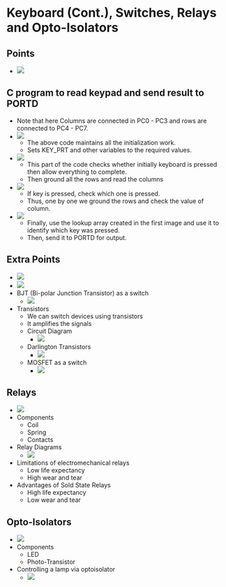 
# Keyboard (Cont.), Switches, Relays and Opto-Isolators

## Points
* ![](/assets/images/2021-10-25-11-39-22.png)

## C program to read keypad and send result to PORTD
* Note that here Columns are connected in PC0 - PC3 and rows are connected to PC4 - PC7.
* ![](/assets/images/2021-11-26-09-02-21.png)
    * The above code maintains all the initialization work.
    * Sets KEY_PRT and other variables to the required values.
* ![](/assets/images/2021-11-26-09-03-22.png)
    * This part of the code checks whether initially keyboard is pressed then allow everything to complete.
    * Then ground all the rows and read the columns
* ![](/assets/images/2021-11-26-09-05-23.png)
    * If key is pressed, check which one is pressed.
    * Thus, one by one we ground the rows and check the value of column.
* ![](/assets/images/2021-11-26-09-07-36.png)
    * Finally, use the lookup array created in the first image and use it to identify which key was pressed.
    * Then, send it to PORTD for output.

## Extra Points
* ![](/assets/images/2021-11-26-09-16-37.png)
* ![](/assets/images/2021-11-26-09-16-46.png)
* BJT (Bi-polar Junction Transistor) as a switch
    * ![](/assets/images/2021-11-26-09-17-35.png)
* Transistors
    * We can switch devices using transistors
    * It amplifies the signals
    * Circuit Diagram
        * ![](/assets/images/2021-11-26-09-18-34.png)
    * Darlington Transistors
        * ![](/assets/images/2021-11-26-09-19-10.png)
    * MOSFET as a switch
        * ![](/assets/images/2021-11-26-09-20-04.png)

## Relays
* ![](/assets/images/2021-11-26-09-20-40.png)
* Components
    * Coil
    * Spring
    * Contacts
* Relay Diagrams
    * ![](/assets/images/2021-11-26-09-21-38.png)
* Limitations of electromechanical relays
    * Low life expectancy
    * High wear and tear
* Advantages of Sold State Relays
    * High life expectancy
    * Low wear and tear

## Opto-Isolators
* ![](/assets/images/2021-11-26-09-24-53.png)
* Components
    * LED
    * Photo-Transistor
* Controlling a lamp via optoisolator
    * ![](/assets/images/2021-11-26-09-27-14.png)